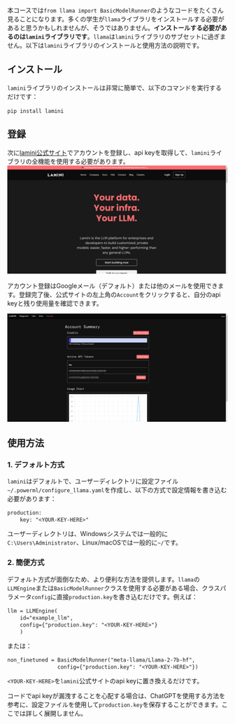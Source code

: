 本コースでは`from llama import BasicModelRunner`のようなコードをたくさん見ることになります。多くの学生が`llama`ライブラリをインストールする必要があると思うかもしれませんが、そうではありません。<b>インストールする必要があるのは`lamini`ライブラリです</b>。`llama`は`lamini`ライブラリのサブセットに過ぎません。以下は`lamini`ライブラリのインストールと使用方法の説明です。

## インストール
`lamini`ライブラリのインストールは非常に簡単で、以下のコマンドを実行するだけです：

`pip install lamini`

## 登録
次に[lamini公式サイト](https://www.lamini.ai/)でアカウントを登録し、api keyを取得して、`lamini`ライブラリの全機能を使用する必要があります。
![lamini公式サイト](../../figures/Finetuning%20Large%20Language%20Models/lamini官网.png)

アカウント登録はGoogleメール（デフォルト）または他のメールを使用できます。登録完了後、公式サイトの左上角の`Account`をクリックすると、自分のapi keyと残り使用量を確認できます。

![lamini公式サイト](../../figures/Finetuning%20Large%20Language%20Models/lamini官网_apikey.png)

## 使用方法
### 1. デフォルト方式
`lamini`はデフォルトで、ユーザーディレクトリに設定ファイル`~/.powerml/configure_llama.yaml`を作成し、以下の方式で設定情報を書き込む必要があります：

```
production:
    key: "<YOUR-KEY-HERE>"
```

ユーザーディレクトリは、Windowsシステムでは一般的に`C:\Users\Administrator`、Linux/macOSでは一般的に`~/`です。

### 2. 簡便方式
デフォルト方式が面倒なため、より便利な方法を提供します。`llama`の`LLMEngine`または`BasicModelRunner`クラスを使用する必要がある場合、クラスパラメータ`config`に直接`production.key`を書き込むだけです。例えば：

```
llm = LLMEngine(
    id="example_llm",
    config={"production.key": "<YOUR-KEY-HERE>"}
    )
```

または：
```
non_finetuned = BasicModelRunner("meta-llama/Llama-2-7b-hf", 
                config={"production.key": "<YOUR-KEY-HERE>"})

```

`<YOUR-KEY-HERE>`を`lamini`公式サイトのapi keyに置き換えるだけです。

コードでapi keyが漏洩することを心配する場合は、ChatGPTを使用する方法を参考に、設定ファイルを使用して`production.key`を保存することができます。ここでは詳しく展開しません。
